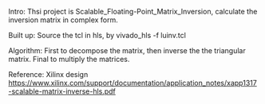 
Intro: Thsi project is Scalable_Floating-Point_Matrix_Inversion, calculate the inversion matrix in complex form.

Built up: Source the tcl in hls, by vivado_hls -f luinv.tcl 

Algorithm: First to decompose the matrix, then inverse the the triangular matrix. Final to multiply the matrices. 

Reference: Xilinx design https://www.xilinx.com/support/documentation/application_notes/xapp1317-scalable-matrix-inverse-hls.pdf
